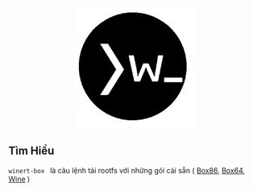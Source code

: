 <p align="center">
  <img src="image.png" alt="Sublime's custom image"/>
</p>

## Tìm Hiểu 

 `winert-box ` là câu lệnh tải rootfs với những gói cài sẵn ( [Box86](https://github.com/ptitSeb/box86), [Box64](https://github.com/ptitSeb/box64), [Wine](https://www.winehq.org/) )
